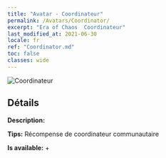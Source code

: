 ```yaml
---
title: "Avatar - Coordinateur"
permalink: /Avatars/Coordinator/
excerpt: "Era of Chaos  Coordinateur"
last_modified_at: 2021-06-30
locale: fr
ref: "Coordinator.md"
toc: false
classes: wide
---
```

 ![Coordinateur](/images/a/avatarFrame_15.png)

## Détails

 **Description:**  

 **Tips:** Récompense de coordinateur communautaire 

 **Is available:**  + 

